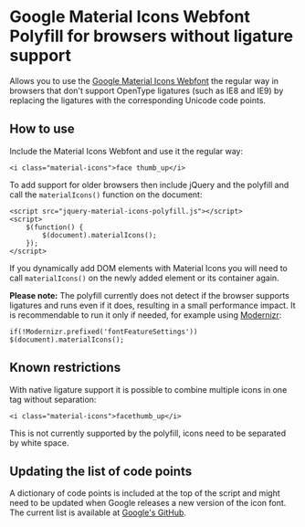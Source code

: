 # Google Material Icons Webfont Polyfill for browsers without ligature support

Allows you to use the [Google Material Icons Webfont](https://www.google.com/design/icons/) the regular way
in browsers that don't support OpenType ligatures (such as IE8 and IE9) by replacing the ligatures with the
corresponding Unicode code points.

## How to use

Include the Material Icons Webfont and use it the regular way:

```
<i class="material-icons">face thumb_up</i>
```

To add support for older browsers then include jQuery and the polyfill and call the `materialIcons()`
function on the document:

```
<script src="jquery-material-icons-polyfill.js"></script>
<script>
	$(function() {
		$(document).materialIcons();
	});
</script>
```

If you dynamically add DOM elements with Material Icons you will need to call `materialIcons()` on the
newly added element or its container again.

**Please note:** The polyfill currently does not detect if the browser supports ligatures and runs even if it
does, resulting in a small performance impact. It is recommendable to run it only if needed, for example using
[Modernizr](https://modernizr.com):
```
if(!Modernizr.prefixed('fontFeatureSettings')) $(document).materialIcons();
```

## Known restrictions

With native ligature support it is possible to combine multiple icons in one tag without separation:
```
<i class="material-icons">facethumb_up</i>
```
This is not currently supported by the polyfill, icons need to be separated by white space.

## Updating the list of code points

A dictionary of code points is included at the top of the script and might need to be updated when Google releases
a new version of the icon font. The current list is available at
[Google's GitHub](https://raw.githubusercontent.com/google/material-design-icons/master/iconfont/codepoints).